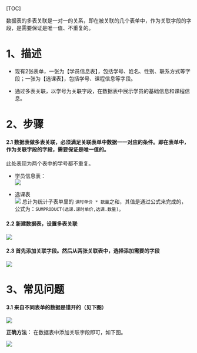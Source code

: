 
[TOC]


数据表的多表关联是一对一的关系，即在被关联的几个表单中，作为关联字段的字段，是需要保证是唯一值、不重复的。

# 1、描述

* 现有2张表单，一张为【学员信息表】，包括学号、姓名、性别、联系方式等字段；一张为【选课表】，包括学号、课程信息等字段。

* 通过多表关联，以学号为关联字段，在数据表中展示学员的基础信息和课程信息。

# 2、步骤

#### 2.1 数据表做多表关联，必须满足关联表单中数据一一对应的条件。即在表单中，作为关联字段的字段，需要保证是唯一值的。

此处表现为两个表中的学号都不重复。
* 学员信息表：<br>
![](http://bbs.baibaoyun.com/data/attachment/forum/201705/24/164923jolvxxcdohhho9x9.png)

* 选课表<br>
![](http://bbs.baibaoyun.com/data/attachment/forum/201705/24/164924x6sj5znsx35gty3z.png)
总计为统计子表单里的 `课时单价 * 数量`之和，其值是通过公式来完成的，公式为：`SUMPRODUCT(选课.课时单价,选课.数量)`。

#### 2.2 新建数据表，设置多表关联

![](http://docfiles.baibaoyun.com/Fh4miiIjWAKG2rf3Oo1_gdWZMudv)

#### 2.3 首先添加关联字段。然后从两张关联表中，选择添加需要的字段

![](http://docfiles.baibaoyun.com/FsRAteeRdzaDD-uQobk9hFTrkdxm)

# 3、常见问题

#### 3.1 来自不同表单的数据是错开的（见下图）

![](http://docfiles.baibaoyun.com/FstRYh0qf6zcv4b-FGasSh9bCBQ3)

**正确方法：** 在数据表中添加关联字段即可，如下图。

![](http://docfiles.baibaoyun.com/Fh0mez_PDgW-XZ9A6zTjDtP7HKqk)

